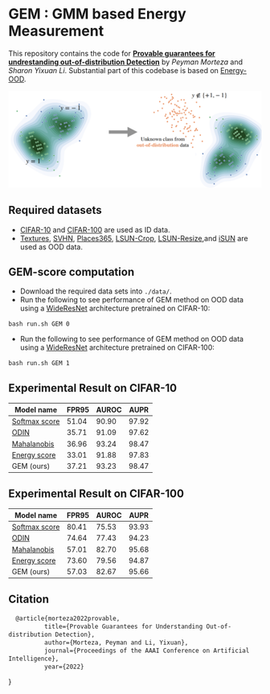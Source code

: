 
# GEM : GMM based Energy Measurement

This repository contains the code for **[Provable guarantees for undrestanding out-of-distribution Detection](https://arxiv.org/abs/2112.00787)** by *Peyman Morteza* and *Sharon Yixuan Li*. Substantial part of this codebase is based on [Energy-OOD](https://github.com/wetliu/energy_ood).


![Alt text](img/main_teaser.png "OOD detection")

## Required datasets
* [CIFAR-10](https://www.cs.toronto.edu/~kriz/learning-features-2009-TR.pdf) and [CIFAR-100](https://www.cs.toronto.edu/~kriz/learning-features-2009-TR.pdf) are used as ID data.
* [Textures](https://ieeexplore.ieee.org/document/6909856), [SVHN](https://research.google/pubs/pub37648/), [Places365](https://ieeexplore.ieee.org/document/7968387), [LSUN-Crop](https://dblp.org/rec/journals/corr/YuZSSX15.html), [LSUN-Resize](https://dblp.org/rec/journals/corr/YuZSSX15.html),and [iSUN](https://arxiv.org/abs/1504.06755) are used as OOD data.

## GEM-score computation 
* Download the required data sets into ``./data/``.
* Run the following to see performance of GEM method on OOD data using a [WideResNet](https://github.com/szagoruyko/wide-residual-networks) architecture pretrained on CIFAR-10:
```
bash run.sh GEM 0
```
* Run the following to see performance of GEM method on OOD data using a [WideResNet](https://github.com/szagoruyko/wide-residual-networks) architecture pretrained on CIFAR-100:
```
bash run.sh GEM 1
```

## Experimental Result on CIFAR-10

| Model name         |     FPR95       |  AUROC  |  AUPR  |
| ------------------ |---------------- | --------| ------ |  
| [Softmax score](https://arxiv.org/abs/1610.02136) |     51.04      |  90.90 |  97.92  |  
| [ODIN](https://arxiv.org/abs/1706.02690)          |     35.71      |  91.09 |  97.62  |
| [Mahalanobis](https://arxiv.org/abs/1807.03888)   |     36.96      |  93.24 |  98.47  |
| [Energy score](https://arxiv.org/abs/2010.03759)  |     33.01      |  91.88 |  97.83  |
| GEM (ours)    |     37.21      |  93.23 |  98.47  |


## Experimental Result on CIFAR-100

| Model name         |     FPR95       |  AUROC  |  AUPR  |
| ------------------ |---------------- | --------| ------ |  
| [Softmax score](https://arxiv.org/abs/1610.02136) |     80.41      |  75.53 |  93.93  |  
| [ODIN](https://arxiv.org/abs/1706.02690)          |     74.64      |  77.43 |  94.23  |
| [Mahalanobis](https://arxiv.org/abs/1807.03888)   |     57.01      |  82.70 |  95.68  |
| [Energy score](https://arxiv.org/abs/2010.03759)  |     73.60      |  79.56 |  94.87  |
| GEM (ours)    |     57.03      |  82.67 |  95.66  |

## Citation

      @article{morteza2022provable,
              title={Provable Guarantees for Understanding Out-of-distribution Detection}, 
              author={Morteza, Peyman and Li, Yixuan},
              journal={Proceedings of the AAAI Conference on Artificial Intelligence},
              year={2022}
}
